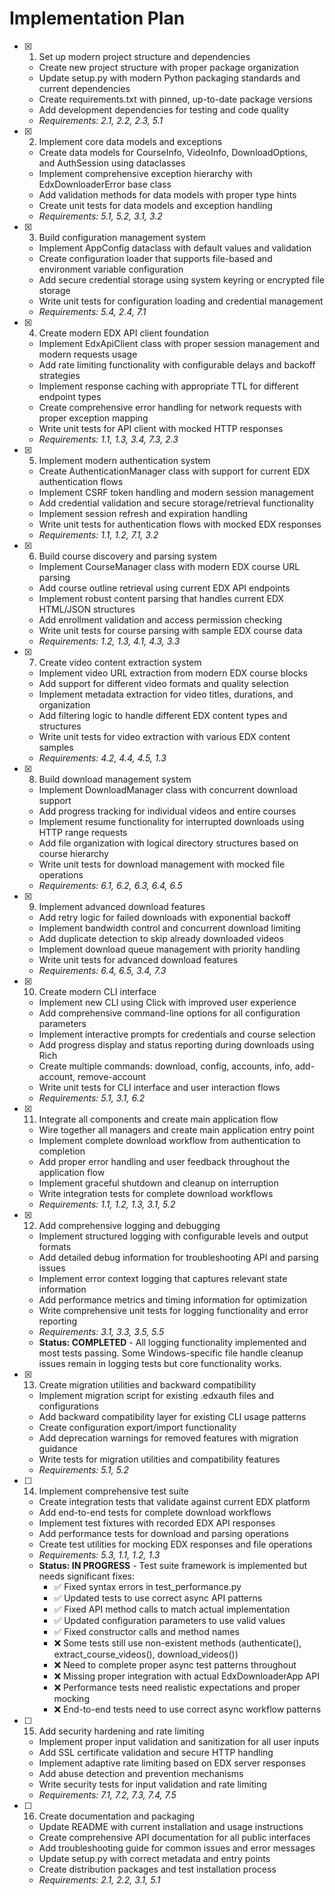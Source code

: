 # Implementation Plan

- [x] 1. Set up modern project structure and dependencies



  - Create new project structure with proper package organization
  - Update setup.py with modern Python packaging standards and current dependencies
  - Create requirements.txt with pinned, up-to-date package versions
  - Add development dependencies for testing and code quality
  - _Requirements: 2.1, 2.2, 2.3, 5.1_

- [x] 2. Implement core data models and exceptions
  - Create data models for CourseInfo, VideoInfo, DownloadOptions, and AuthSession using dataclasses
  - Implement comprehensive exception hierarchy with EdxDownloaderError base class
  - Add validation methods for data models with proper type hints
  - Create unit tests for data models and exception handling
  - _Requirements: 5.1, 5.2, 3.1, 3.2_

- [x] 3. Build configuration management system
  - Implement AppConfig dataclass with default values and validation
  - Create configuration loader that supports file-based and environment variable configuration
  - Add secure credential storage using system keyring or encrypted file storage
  - Write unit tests for configuration loading and credential management
  - _Requirements: 5.4, 2.4, 7.1_

- [x] 4. Create modern EDX API client foundation
  - Implement EdxApiClient class with proper session management and modern requests usage
  - Add rate limiting functionality with configurable delays and backoff strategies
  - Implement response caching with appropriate TTL for different endpoint types
  - Create comprehensive error handling for network requests with proper exception mapping
  - Write unit tests for API client with mocked HTTP responses
  - _Requirements: 1.1, 1.3, 3.4, 7.3, 2.3_

- [x] 5. Implement modern authentication system
  - Create AuthenticationManager class with support for current EDX authentication flows
  - Implement CSRF token handling and modern session management
  - Add credential validation and secure storage/retrieval functionality
  - Implement session refresh and expiration handling
  - Write unit tests for authentication flows with mocked EDX responses
  - _Requirements: 1.1, 1.2, 7.1, 3.2_

- [x] 6. Build course discovery and parsing system
  - Implement CourseManager class with modern EDX course URL parsing
  - Add course outline retrieval using current EDX API endpoints
  - Implement robust content parsing that handles current EDX HTML/JSON structures
  - Add enrollment validation and access permission checking
  - Write unit tests for course parsing with sample EDX course data
  - _Requirements: 1.2, 1.3, 4.1, 4.3, 3.3_

- [x] 7. Create video content extraction system
  - Implement video URL extraction from modern EDX course blocks
  - Add support for different video formats and quality selection
  - Implement metadata extraction for video titles, durations, and organization
  - Add filtering logic to handle different EDX content types and structures
  - Write unit tests for video extraction with various EDX content samples
  - _Requirements: 4.2, 4.4, 4.5, 1.3_

- [x] 8. Build download management system
  - Implement DownloadManager class with concurrent download support
  - Add progress tracking for individual videos and entire courses
  - Implement resume functionality for interrupted downloads using HTTP range requests
  - Add file organization with logical directory structures based on course hierarchy
  - Write unit tests for download management with mocked file operations
  - _Requirements: 6.1, 6.2, 6.3, 6.4, 6.5_

- [x] 9. Implement advanced download features
  - Add retry logic for failed downloads with exponential backoff
  - Implement bandwidth control and concurrent download limiting
  - Add duplicate detection to skip already downloaded videos
  - Implement download queue management with priority handling
  - Write unit tests for advanced download features
  - _Requirements: 6.4, 6.5, 3.4, 7.3_

- [x] 10. Create modern CLI interface
  - Implement new CLI using Click with improved user experience
  - Add comprehensive command-line options for all configuration parameters
  - Implement interactive prompts for credentials and course selection
  - Add progress display and status reporting during downloads using Rich
  - Create multiple commands: download, config, accounts, info, add-account, remove-account
  - Write unit tests for CLI interface and user interaction flows
  - _Requirements: 5.1, 3.1, 6.2_

- [x] 11. Integrate all components and create main application flow
  - Wire together all managers and create main application entry point
  - Implement complete download workflow from authentication to completion
  - Add proper error handling and user feedback throughout the application flow
  - Implement graceful shutdown and cleanup on interruption
  - Write integration tests for complete download workflows
  - _Requirements: 1.1, 1.2, 1.3, 3.1, 5.2_

- [x] 12. Add comprehensive logging and debugging
  - Implement structured logging with configurable levels and output formats
  - Add detailed debug information for troubleshooting API and parsing issues
  - Implement error context logging that captures relevant state information
  - Add performance metrics and timing information for optimization
  - Write comprehensive unit tests for logging functionality and error reporting
  - _Requirements: 3.1, 3.3, 3.5, 5.5_
  - **Status: COMPLETED** - All logging functionality implemented and most tests passing. Some Windows-specific file handle cleanup issues remain in logging tests but core functionality works.

- [x] 13. Create migration utilities and backward compatibility
  - Implement migration script for existing .edxauth files and configurations
  - Add backward compatibility layer for existing CLI usage patterns
  - Create configuration export/import functionality
  - Add deprecation warnings for removed features with migration guidance
  - Write tests for migration utilities and compatibility features
  - _Requirements: 5.1, 5.2_

- [ ] 14. Implement comprehensive test suite
  - Create integration tests that validate against current EDX platform
  - Add end-to-end tests for complete download workflows
  - Implement test fixtures with recorded EDX API responses
  - Add performance tests for download and parsing operations
  - Create test utilities for mocking EDX responses and file operations
  - _Requirements: 5.3, 1.1, 1.2, 1.3_
  - **Status: IN PROGRESS** - Test suite framework is implemented but needs significant fixes:
    - ✅ Fixed syntax errors in test_performance.py
    - ✅ Updated tests to use correct async API patterns
    - ✅ Fixed API method calls to match actual implementation
    - ✅ Updated configuration parameters to use valid values
    - ✅ Fixed constructor calls and method names
    - ❌ Some tests still use non-existent methods (authenticate(), extract_course_videos(), download_videos())
    - ❌ Need to complete proper async test patterns throughout
    - ❌ Missing proper integration with actual EdxDownloaderApp API
    - ❌ Performance tests need realistic expectations and proper mocking
    - ❌ End-to-end tests need to use correct async workflow patterns

- [ ] 15. Add security hardening and rate limiting
  - Implement proper input validation and sanitization for all user inputs
  - Add SSL certificate validation and secure HTTP handling
  - Implement adaptive rate limiting based on EDX server responses
  - Add abuse detection and prevention mechanisms
  - Write security tests for input validation and rate limiting
  - _Requirements: 7.1, 7.2, 7.3, 7.4, 7.5_

- [ ] 16. Create documentation and packaging
  - Update README with current installation and usage instructions
  - Create comprehensive API documentation for all public interfaces
  - Add troubleshooting guide for common issues and error messages
  - Update setup.py with correct metadata and entry points
  - Create distribution packages and test installation process
  - _Requirements: 2.1, 2.2, 3.1, 5.1_